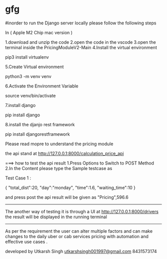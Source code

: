 # gfg
 #inorder to run the Django server locally please follow the following steps 

In ( Apple M2 Chip mac version ) 

 1.download and unzip the code
 2.open the code in the vscode
 3.open the terminal inside the PricingModuleV2-Main
 4.Install the virtual environment 

 pip3 install virtualenv

 5.Create Virtual environment 

 python3 -m venv venv

 6.Activate the Environment Variable

 source venv/bin/activate

 7.install django 

 pip install django

 8.install the djanjo rest framework

 pip install djangorestframework


Please read mopre to understand the pricing module 

the api stand at http://127.0.0.1:8000/calculation_price_api

===> how to test the api result 
1.Press Options to Switch to POST Method
2.In the Content please type the Sample testcase
as 

Test Case 1 :

{
"total_dist":20,
"day":"monday",
"time":1.6,
"waiting_time":10
}

and press post 
the api result will be given as "Pricing",596.6

-------------------

The another way of testing it is through a UI at http://127.0.0.1:8000/drivers
the result will be displayed in the running terminal 

-------------------

As per the requirement the user can alter multiple factors and can make changes to the daily uber or cab services pricing with automation and effective use cases .

developed by Utkarsh Singh 
utkarshsingh001997@gmail.com
8431573174
    